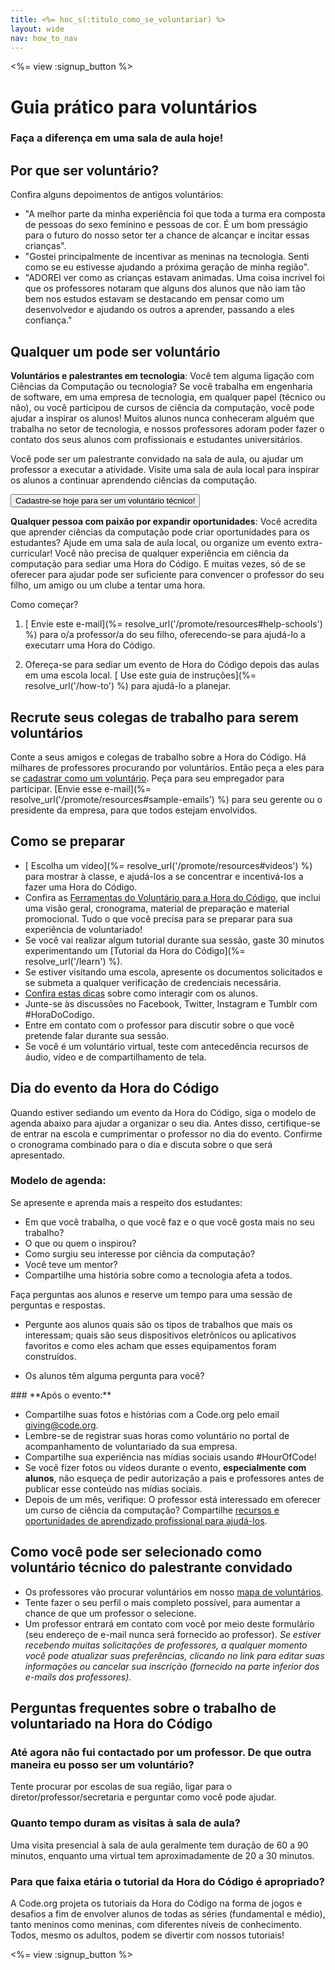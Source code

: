 ```yaml
---
title: <%= hoc_s(:titulo_como_se_voluntariar) %>
layout: wide
nav: how_to_nav
---
```

<%= view :signup_button %>

# Guia prático para voluntários

### Faça a diferença em uma sala de aula hoje!

## Por que ser voluntário?

Confira alguns depoimentos de antigos voluntários:

- "A melhor parte da minha experiência foi que toda a turma era composta de pessoas do sexo feminino e pessoas de cor. É um bom presságio para o futuro do nosso setor ter a chance de alcançar e incitar essas crianças".
- "Gostei principalmente de incentivar as meninas na tecnologia. Senti como se eu estivesse ajudando a próxima geração de minha região".
- "ADOREI ver como as crianças estavam animadas. Uma coisa incrível foi que os professores notaram que alguns dos alunos que não iam tão bem nos estudos estavam se destacando em pensar como um desenvolvedor e ajudando os outros a aprender, passando a eles confiança."

## Qualquer um pode ser voluntário

**Voluntários e palestrantes em tecnologia**: Você tem alguma ligação com Ciências da Computação ou tecnologia? Se você trabalha em engenharia de software, em uma empresa de tecnologia, em qualquer papel (técnico ou não), ou você participou de cursos de ciência da computação, você pode ajudar a inspirar os alunos! Muitos alunos nunca conheceram alguém que trabalha no setor de tecnologia, e nossos professores adoram poder fazer o contato dos seus alunos com profissionais e estudantes universitários.

Você pode ser um palestrante convidado na sala de aula, ou ajudar um professor a executar a atividade. Visite uma sala de aula local para inspirar os alunos a continuar aprendendo ciências da computação.

<button>Cadastre-se hoje para ser um voluntário técnico!</button></p> 

**Qualquer pessoa com paixão por expandir oportunidades**: Você acredita que aprender ciências da computação pode criar oportunidades para os estudantes? Ajude em uma sala de aula local, ou organize um evento extra-curricular! Você não precisa de qualquer experiência em ciência da computação para sediar uma Hora do Código. E muitas vezes, só de se oferecer para ajudar pode ser suficiente para convencer o professor do seu filho, um amigo ou um clube a tentar uma hora.

Como começar?

1. [ Envie este e-mail](%= resolve_url('/promote/resources#help-schools') %) para o/a professor/a do seu filho, oferecendo-se para ajudá-lo a executarr uma Hora do Código.

2. Ofereça-se para sediar um evento de Hora do Código depois das aulas em uma escola local. [ Use este guia de instruções](%= resolve_url('/how-to') %) para ajudá-lo a planejar.

## Recrute seus colegas de trabalho para serem voluntários

Conte a seus amigos e colegas de trabalho sobre a Hora do Código. Há milhares de professores procurando por voluntários. Então peça a eles para se [cadastrar como um voluntário](https://code.org/volunteer). Peça para seu empregador para participar. [Envie esse e-mail](%= resolve_url('/promote/resources#sample-emails') %) para seu gerente ou o presidente da empresa, para que todos estejam envolvidos.

## Como se preparar

- [ Escolha um vídeo](%= resolve_url('/promote/resources#videos') %) para mostrar à classe, e ajudá-los a se concentrar e incentivá-los a fazer uma Hora do Código.
- Confira as [ Ferramentas do Voluntário para a Hora do Código](/files/hoc-volunteer-toolkit.pdf), que inclui uma visão geral, cronograma, material de preparação e material promocional. Tudo o que você precisa para se preparar para sua experiência de voluntariado!
- Se você vai realizar algum tutorial durante sua sessão, gaste 30 minutos experimentando um [Tutorial da Hora do Código](%= resolve_url('/learn') %).
- Se estiver visitando uma escola, apresente os documentos solicitados e se submeta a qualquer verificação de credenciais necessária.
- [Confira estas dicas](https://code.org/files/CSTT_Volunteers.pdf) sobre como interagir com os alunos.
- Junte-se às discussões no Facebook, Twitter, Instagram e Tumblr com #HoraDoCodigo.
- Entre em contato com o professor para discutir sobre o que você pretende falar durante sua sessão.
- Se você é um voluntário virtual, teste com antecedência recursos de áudio, vídeo e de compartilhamento de tela.

## Dia do evento da Hora do Código

Quando estiver sediando um evento da Hora do Código, siga o modelo de agenda abaixo para ajudar a organizar o seu dia. Antes disso, certifique-se de entrar na escola e cumprimentar o professor no dia do evento. Confirme o cronograma combinado para o dia e discuta sobre o que será apresentado.

### **Modelo de agenda:**

Se apresente e aprenda mais a respeito dos estudantes: </ul>

- Em que você trabalha, o que você faz e o que você gosta mais no seu trabalho?
- O que ou quem o inspirou?
- Como surgiu seu interesse por ciência da computação?
- Você teve um mentor?
- Compartilhe uma história sobre como a tecnologia afeta a todos.
  
Faça perguntas aos alunos e reserve um tempo para uma sessão de perguntas e respostas.</br> 

- Pergunte aos alunos quais são os tipos de trabalhos que mais os interessam; quais são seus dispositivos eletrônicos ou aplicativos favoritos e como eles acham que esses equipamentos foram construídos. 
- Os alunos têm alguma pergunta para você?</ul></td> </tr> 
    </tbody> </table> 
    ### **Após o evento:**
    
    - Compartilhe suas fotos e histórias com a Code.org pelo email giving@code.org.
    - Lembre-se de registrar suas horas como voluntário no portal de acompanhamento de voluntariado da sua empresa.
    - Compartilhe sua experiência nas mídias sociais usando #HourOfCode!
    - Se você fizer fotos ou vídeos durante o evento, **especialmente com alunos**, não esqueça de pedir autorização a pais e professores antes de publicar esse conteúdo nas mídias sociais.
    - Depois de um mês, verifique: O professor está interessado em oferecer um curso de ciência da computação? Compartilhe [ recursos e oportunidades de aprendizado profissional para ajudá-los](https://code.org/yourschool).
    ## Como você pode ser selecionado como voluntário técnico do palestrante convidado
    
    - Os professores vão procurar voluntários em nosso [mapa de voluntários](https://code.org/volunteer/local).
    - Tente fazer o seu perfil o mais completo possível, para aumentar a chance de que um professor o selecione.
    - Um professor entrará em contato com você por meio deste formulário (seu endereço de e-mail nunca será fornecido ao professor). *Se estiver recebendo muitas solicitações de professores, a qualquer momento você pode atualizar suas preferências, clicando no link para editar suas informações ou cancelar sua inscrição (fornecido na parte inferior dos e-mails dos professores).*
    ## Perguntas frequentes sobre o trabalho de voluntariado na Hora do Código
    
    ### **Até agora não fui contactado por um professor. De que outra maneira eu posso ser um voluntário?**
    
    Tente procurar por escolas de sua região, ligar para o diretor/professor/secretaria e perguntar como você pode ajudar.
    
    ### **Quanto tempo duram as visitas à sala de aula?**
    
    Uma visita presencial à sala de aula geralmente tem duração de 60 a 90 minutos, enquanto uma virtual tem aproximadamente de 20 a 30 minutos.
    
    ### **Para que faixa etária o tutorial da Hora do Código é apropriado?**
    
    A Code.org projeta os tutoriais da Hora do Código na forma de jogos e desafios a fim de envolver alunos de todas as séries (fundamental e médio), tanto meninos como meninas, com diferentes níveis de conhecimento. Todos, mesmo os adultos, podem se divertir com nossos tutoriais!
    
    <%= view :signup_button %>